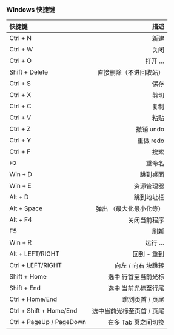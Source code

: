 ### Windows 快捷键
| 快捷键     |   描述   |
| :-------- | --------:|
| Ctrl + N  | 新建 |
| Ctrl + W   | 关闭|
| Ctrl + O     |   打开 … |
|Shift + Delete|直接删除（不进回收站）|
|Ctrl + S|保存|
|Ctrl + X|剪切|
|Ctrl + C|复制|
|Ctrl + V|粘贴|
|Ctrl + Z|撤销 undo|
|Ctrl + Y|重做 redo|
|Ctrl + F|搜索|
|F2|重命名|
|Win + D|跳到桌面|
|Win + E|资源管理器|
|Alt + D|跳到地址栏|
|Alt + Space|弹出 （最大化最小化等）|
|Alt + F4|关闭当前程序|
|F5|刷新|
|Win + R|运行 …|
|Alt + LEFT/RIGHT|回到 - 重到|
|Ctrl + LEFT/RIGHT|向左 / 向右 块跳转|
|Shift + Home|选中 行首至当前光标|
|Shift + End|选中 当前光标至行尾|
|Ctrl + Home/End|跳到页首 / 页尾|
|Ctrl + Shift + Home/End|选中当前光标至页首 / 页尾|
|Ctrl + PageUp / PageDown|在多 Tab 页之间切换|